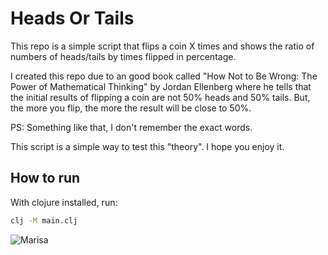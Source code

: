 # Heads Or Tails

This repo is a simple script that flips a coin X times and shows the ratio of numbers of heads/tails by times flipped in percentage.

I created this repo due to an good book called "How Not to Be Wrong: The Power of Mathematical Thinking" by Jordan Ellenberg where he tells that the initial results of flipping a coin are not 50% heads and 50% tails. But, the more you flip, the more the result will be close to 50%.

PS: Something like that, I don't remember the exact words.

This script is a simple way to test this "theory". I hope you enjoy it.

## How to run

With clojure installed, run:

```bash
clj -M main.clj
```

![Marisa](https://cdn.donmai.us/original/6f/80/__kirisame_marisa_touhou_drawn_by_necro_nekurodayo__6f80e20eef99bf9f7f3ed2bfa610f034.jpg)